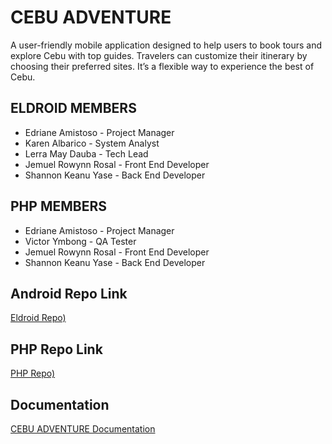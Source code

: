 # CEBU ADVENTURE
A user-friendly mobile application designed to help users to book tours and explore Cebu with top guides. Travelers can customize their itinerary by choosing their preferred sites. It’s a flexible way to experience the best of Cebu.

## ELDROID MEMBERS
- Edriane Amistoso - Project Manager
- Karen Albarico - System Analyst
- Lerra May Dauba - Tech Lead
- Jemuel Rowynn Rosal - Front End Developer
- Shannon Keanu Yase - Back End Developer

## PHP MEMBERS
- Edriane Amistoso - Project Manager
- Victor Ymbong - QA Tester
- Jemuel Rowynn Rosal - Front End Developer
- Shannon Keanu Yase - Back End Developer

## Android Repo Link
[Eldroid Repo)](https://github.com/Jemzkie/ELDROID_CEBU-ADVENTURE_730FRI)

## PHP Repo Link
[PHP Repo)](https://github.com/keanulaw/PHP_CEBU-ADVENTURE_730FRI)

## Documentation
[CEBU ADVENTURE Documentation](https://docs.google.com/document/d/16XHVu9nXmf7HR8WIw9QFyVXiCjpYHEsNIz10WJAt5rQ/edit?tab=t.0)
